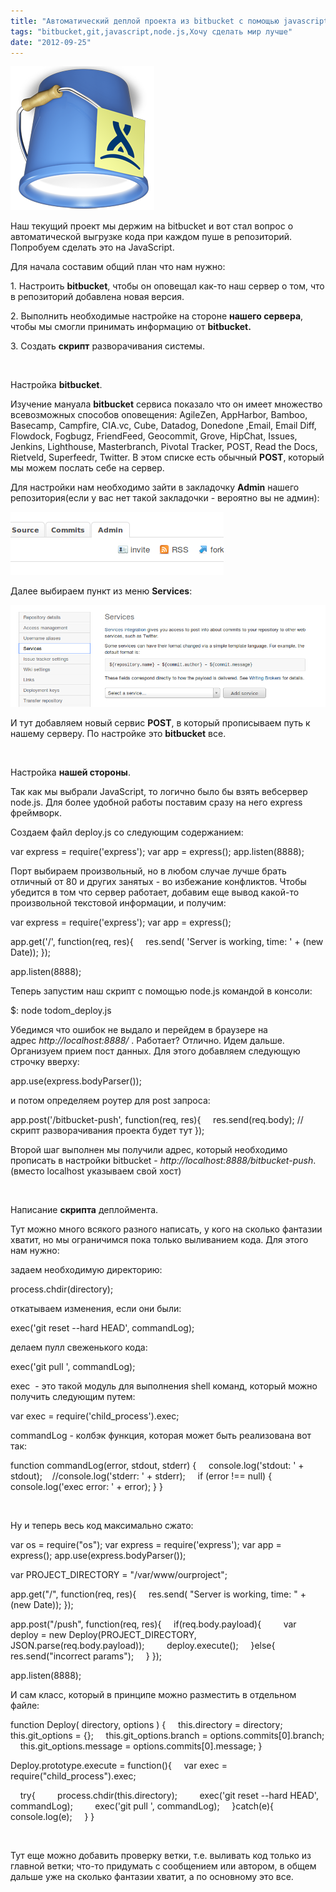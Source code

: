```yaml
---
title: "Автоматический деплой проекта из bitbucket с помощью javascript"
tags: "bitbucket,git,javascript,node.js,Хочу сделать мир лучше"
date: "2012-09-25"
---
```


![](images/bitbucket.png "bitbucket")

Наш текущий проект мы держим на bitbucket и вот стал вопрос о автоматической выгрузке кода при каждом пуше в репозиторий. Попробуем сделать это на JavaScript.

Для начала составим общий план что нам нужно:

1\. Настроить **bitbucket**, чтобы он оповещал как-то наш сервер о том, что в репозиторий добавлена новая версия.

2\. Выполнить необходимые настройке на стороне **нашего сервера**, чтобы мы смогли принимать информацию от **bitbucket.**

3\. Создать **скрипт** разворачивания системы.

 

Настройка **bitbucket**.

Изучение мануала **bitbucket** сервиса показало что он имеет множество всевозможных способов оповещения: AgileZen, AppHarbor, Bamboo, Basecamp, Campfire, CIA.vc, Cube, Datadog, Donedone ,Email, Email Diff, Flowdock, Fogbugz, FriendFeed, Geocommit, Grove, HipChat, Issues, Jenkins, Lighthouse, Masterbranch, Pivotal Tracker, POST, Read the Docs, Rietveld, Superfeedr, Twitter. В этом списке есть обычный **POST**, который мы можем послать себе на сервер.

Для настройки нам необходимо зайти в закладочку **Admin** нашего репозитория(если у вас нет такой закладочки - вероятно вы не админ):

![](images/bitbucket_rep_admin_tab.png "bitbucket_rep_admin_tab")

Далее выбираем пункт из меню **Services**:

![](images/bitbucket_services.png "bitbucket_services")

И тут добавляем новый сервис **POST**, в который прописываем путь к нашему серверу. По настройке это **bitbucket** все.

 

Настройка **нашей стороны**.

Так как мы выбрали JavaScript, то логично было бы взять вебсервер node.js. Для более удобной работы поставим сразу на него express фреймворк.

Создаем файл deploy.js со следующим содержанием:

var express = require('express');
var app = express();
app.listen(8888);

Порт выбираем произвольный, но в любом случае лучше брать отличный от 80 и других занятых - во избежание конфликтов. Чтобы убедится в том что сервер работает, добавим еще вывод какой-то произвольной текстовой информации, и получим:

var express = require('express');
var app = express();

app.get('/', function(req, res){
    res.send( 'Server is working, time: ' + (new Date));
});

app.listen(8888);

Теперь запустим наш скрипт с помощью node.js командой в консоли:

$: node todom\_deploy.js

Убедимся что ошибок не выдало и перейдем в браузере на адрес _http://localhost:8888/_ . Работает? Отлично. Идем дальше. Организуем прием пост данных. Для этого добавляем следующую строчку вверху:

app.use(express.bodyParser());

и потом определяем роутер для post запроса:

app.post('/bitbucket-push', function(req, res){
    res.send(req.body);
    //скрипт разворачивания проекта будет тут
});

Второй шаг выполнен мы получили адрес, который необходимо прописать в настройки bitbucket - _http://localhost:8888/bitbucket-push_. (вместо localhost указываем свой хост)

 

Написание **скрипта** деплоймента.

Тут можно много всякого разного написать, у кого на сколько фантазии хватит, но мы ограничимся пока только выливанием кода. Для этого нам нужно:

задаем необходимую директорию:

process.chdir(directory);

откатываем изменения, если они были:

exec('git reset --hard HEAD', commandLog);

делаем пулл свеженького кода:

exec('git pull ', commandLog);

exec  - это такой модуль для выполнения shell команд, который можно получить следующим путем:

var exec = require('child\_process').exec;

commandLog - колбэк функция, которая может быть реализована вот так:

function commandLog(error, stdout, stderr) {
    console.log('stdout: ' + stdout);
    //console.log('stderr: ' + stderr);
    if (error !== null) { console.log('exec error: ' + error); }
}

 

Ну и теперь весь код максимально сжато:

var os = require("os");
var express = require('express');
var app = express();
app.use(express.bodyParser());

var PROJECT\_DIRECTORY = "/var/www/ourproject";

app.get("/", function(req, res){
    res.send( "Server is working, time: " + (new Date));
});

app.post("/push", function(req, res){
    if(req.body.payload){
        var deploy = new Deploy(PROJECT\_DIRECTORY, JSON.parse(req.body.payload));
        deploy.execute();
    }else{
        res.send("incorrect params");
    }
});

app.listen(8888);

И сам класс, который в принципе можно разместить в отдельном файле:

function Deploy( directory, options )
{
    this.directory = directory;
    this.git\_options = {};
    this.git\_options.branch = options.commits\[0\].branch;
    this.git\_options.message = options.commits\[0\].message;
}

Deploy.prototype.execute = function(){
    var exec = require("child\_process").exec;

    try{
        process.chdir(this.directory);
        exec('git reset --hard HEAD', commandLog);
        exec('git pull ', commandLog);
    }catch(e){
        console.log(e);
    }
}

 

Тут еще можно добавить проверку ветки, т.е. выливать код только из главной ветки; что-то придумать с сообщением или автором, в общем дальше уже на сколько фантазии хватит, а по основному это все.
